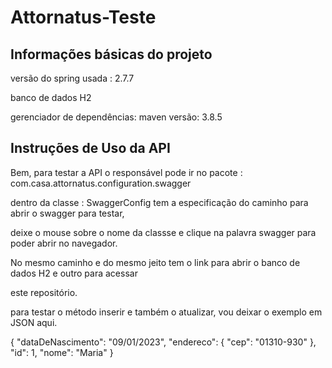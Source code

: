 # Attornatus-Teste

<h2>Informações básicas do projeto</h2>

<p>versão do spring usada : 2.7.7</p>
<p>banco de dados H2</p>
<p>gerenciador de dependências: maven versão: 3.8.5</p>

<h2>Instruções de Uso da API</h2>

<p>Bem, para testar a API o responsável pode ir no pacote : com.casa.attornatus.configuration.swagger</p>
<p> dentro da classe : SwaggerConfig tem a especificação do caminho para abrir o swagger para testar,</p>
<p> deixe o mouse sobre o nome da classse e clique na palavra swagger para poder abrir no navegador.</p>
<p> No mesmo caminho e do mesmo jeito tem o link para abrir o banco de dados H2 e outro para acessar</p>
<p> este repositório.</p>
<p> para testar o método inserir e também o atualizar, vou deixar o exemplo em JSON aqui.</p>
<p>{
  "dataDeNascimento": "09/01/2023",
  "endereco": {
  "cep": "01310-930"
  },
  "id": 1,
  "nome": "Maria"
}</p>
